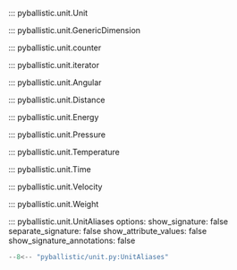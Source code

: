 ::: pyballistic.unit.Unit

::: pyballistic.unit.GenericDimension

::: pyballistic.unit.counter

::: pyballistic.unit.iterator

::: pyballistic.unit.Angular

::: pyballistic.unit.Distance

::: pyballistic.unit.Energy

::: pyballistic.unit.Pressure

::: pyballistic.unit.Temperature

::: pyballistic.unit.Time

::: pyballistic.unit.Velocity

::: pyballistic.unit.Weight

::: pyballistic.unit.UnitAliases
    options:
        show_signature: false
        separate_signature: false
        show_attribute_values: false
        show_signature_annotations: false

```python
--8<-- "pyballistic/unit.py:UnitAliases"
```
